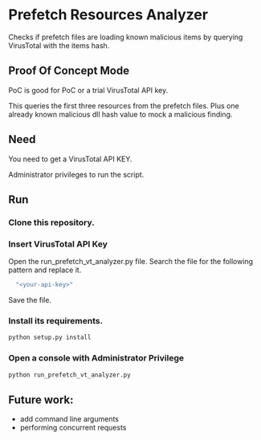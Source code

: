 # Prefetch Resources Analyzer

Checks if prefetch files are loading known malicious items by querying VirusTotal with the items hash.

## Proof Of Concept Mode
PoC is good for PoC or a trial VirusTotal API key.

This queries the first three resources from the prefetch files.
Plus one already known malicious dll hash value to mock a malicious finding.

## Need
You need to get a VirusTotal API KEY.

Administrator privileges to run the script.

## Run

### Clone this repository.

### Insert VirusTotal API Key
Open the run_prefetch_vt_analyzer.py file.
Search the file for the following pattern and replace it.
```bash
  "<your-api-key>"
```
Save the file.

### Install its requirements.
```bash
python setup.py install
```
### Open a console with Administrator Privilege

```bash
python run_prefetch_vt_analyzer.py
```

## Future work: 
- add command line arguments
- performing concurrent requests
